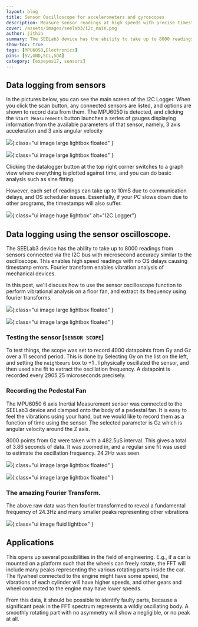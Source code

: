 ```yaml
---
layout: blog
title: Sensor Oscilloscope for accelerometers and gyroscopes
description: Measure sensor readings at high speeds with precise timestamps for Fourier analysis
cover: /assets/images/seelab3/i2c_main.png
author: jithin
summary: The SEELab3 device has the ability to take up to 8000 readings from sensors connected via the I2C bus with microsecond accuracy similar to the oscilloscope. This enables high speed readings with no OS delays causing timestamp errors. Fourier transform enables vibration analysis of mechanical devices.
show-toc: true
tags: [MPU6050,Electronics]
pins: [5V,GND,SCL,SDA]
category: [expeyes17, sensors]
---
```


## Data logging from sensors

In the pictures below, you can see the main screen of the I2C Logger. When you click the scan button, any connected sensors are listed, and options are shown to record
data from them. The MPU6050 is detected, and clicking the `Start Measurements` button launches a series of gauges displaying information from the available parameters
of that sensor, namely, 3 axis acceleration and 3 axis angular velocity


![](/assets/images/seelab3/i2c_main.png){:class="ui image large lightbox floated" }

![](/assets/images/seelab3/i2c_gauges.png){:class="ui image large lightbox floated" }


<div class="ui clearing divider"></div>

Clicking the datalogger button at the top right corner switches to a graph view where everything is plotted against time, and you can do basic analysis such as sine fitting.

However, each set of readings can take up to 10mS due to communication delays, and OS scheduler issues. Essentially, if your PC slows down due to other programs, the
timestamps will also suffer.

![](/assets/images/seelab3/i2c_logger.png){:class="ui image huge lightbox" alt="I2C Logger"}

<div class="ui clearing divider"></div>


## Data logging using the sensor oscilloscope.

The SEELab3 device has the ability to take up to 8000 readings from sensors connected via the I2C bus with microsecond accuracy similar to the oscilloscope.
This enables high speed readings with no OS delays causing timestamp errors. Fourier transform enables vibration analysis of mechanical devices.

In this post, we'll discuss how to use the sensor oscilloscope function to perform vibrational analysis on a floor fan, and extract its frequency using fourier transforms.

![](/assets/images/seelab3/mpu_photo.jpeg){:class="ui image large lightbox floated" }

![](/assets/images/seelab3/mpu_sinefit.png){:class="ui image large lightbox floated" }

<div class="ui clearing divider"></div>



### Testing the sensor [`SENSOR SCOPE`]

To test things, the scope was set to record 4000 datapoints from Gy and Gz over a 11 second period. This is done by Selecting Gy on the list on the left, and setting the `neighbours` box to +1 . 
I physically oscillated the sensor, and then used sine fit to extract the oscillation frequency. A datapoint is recorded every 2905.25 microseconds precisely.

### Recording the Pedestal Fan

The MPU6050 6 axis Inertial Measurement sensor was connected to the SEELab3 device and clamped onto the body of a pedestal fan. It is easy to feel the vibrations
using your hand, but we would like to record them as a function of time using the sensor. The selected parameter is Gz which is angular velocity around the Z axis.

8000 points from Gz were taken with a 482.5uS interval. This gives a total of 3.86 seconds of data. It was
zoomed in, and a regular sine fit was used to estimate the oscillation frequency. 24.2Hz was seen.

![](/assets/images/seelab3/mpu_raw.png){:class="ui image large lightbox floated" }

![](/assets/images/seelab3/mpu_fft_zoom_fit.png){:class="ui image large lightbox floated" }

<div class="ui clearing divider"></div>

### The amazing Fourier Transform.

The above raw data was then fourier transformed to reveal a fundamental frequency of 24.3Hz and many smaller peaks representing other vibrations

![](/assets/images/seelab3/mpu_fft.png){:class="ui image fluid lightbox" }


## Applications

This opens up several possibilities in the field of engineering. E.g., if a car is mounted on a platform such that the wheels can freely rotate,
the FFT will include many peaks representing the various rotating parts inside the car. The flywheel connected to the engine might have some
speed, the vibrations of each cylinder will have higher speeds, and other gears and wheel connected to the engine may have lower speeds.

From this data, it should be possible to identify faulty parts, because a significant peak in the FFT spectrum represents a wildly oscillating body. A smoothly rotating
part with no asymmetry will show a negligible, or no peak at all.

